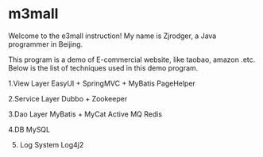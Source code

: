 # m3mall
Welcome to the e3mall instruction! My name is Zjrodger, a Java programmer in Beijing.

This program is a demo of E-commercial website, like taobao, amazon .etc. 
Below is the list of techniques used in this demo program.

1.View Layer 
    EasyUI + SpringMVC + MyBatis PageHelper
    
2.Service Layer 
    Dubbo + Zookeeper
    
3.Dao Layer 
    MyBatis + MyCat Active MQ Redis
    
4.DB
    MySQL
    
5. Log System
    Log4j2
